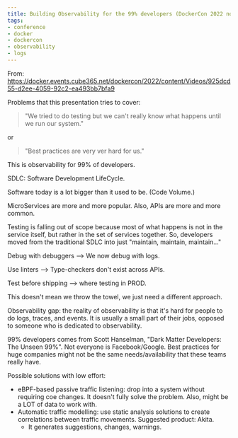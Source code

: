```yaml
---
title: Building Observability for the 99% developers (DockerCon 2022 notes)
tags:
- conference
- docker
- dockercon
- observability
- logs
---
```


From: https://docker.events.cube365.net/dockercon/2022/content/Videos/925dcd55-d2ee-4059-92c2-ea493bb7bfa9

Problems that this presentation tries to cover:

> "We tried to do testing but we can't really know what happens until we run our system."

or

> "Best practices are very ver hard for us."

This is observability for 99% of developers.

SDLC: Software Development LifeCycle.

Software today is a lot bigger than it used to be. (Code Volume.)

MicroServices are more and more popular. Also, APIs are more and more common.

Testing is falling out of scope because most of what happens is not in the service itself, but rather in the set of services together. So, developers moved from the traditional SDLC into just "maintain, maintain, maintain..."

Debug with debuggers --> We now debug with logs.

Use linters --> Type-checkers don't exist across APIs.

Test before shipping --> where testing in PROD.

This doesn't mean we throw the towel, we just need a different approach.

Observability gap: the reality of observability is that it's hard for people to do logs, traces, and events. It is usually a small part of their jobs, opposed to someone who is dedicated to observability.

99% developers comes from Scott Hanselman, "Dark Matter Developers: The Unseen 99%". Not everyone is Facebook/Google. Best practices for huge companies might not be the same needs/availability that these teams really have.

Possible solutions with low effort:

- eBPF-based passive traffic listening: drop into a system without requiring coe changes. It doesn't fully solve the problem. Also, might be a LOT of data to work with.
- Automatic traffic modelling: use static analysis solutions to create correlations between traffic movements. Suggested product: Akita.
	- It generates suggestions, changes, warnings.

